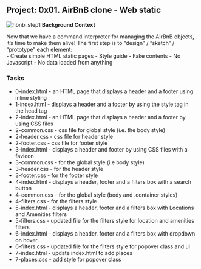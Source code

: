 
## Project: 0x01. AirBnB clone - Web static
![hbnb_step1](https://user-images.githubusercontent.com/111014832/219917373-6e16fe40-81f0-44f0-b87a-9080c132a037.png)
**Background Context**

Now that we have a command interpreter for managing the AirBnB objects,  
it’s time to make them alive! The first step is to “design” / “sketch” / “prototype” each element:  
	- Create simple HTML static pages
	- Style guide
	- Fake contents
	- No Javascript
	- No data loaded from anything
### Tasks
- 0-index.html - an HTML page that displays a header and a footer using inline styling
- 1-index.html - displays a header and a footer by using the style tag in the head tag
- 2-index.html - an HTML page that displays a header and a footer by using CSS files
- 2-common.css - css file for global style (i.e. the body style)
- 2-header.css - css file for header style 
- 2-footer.css - css file for footer style
- 3-index.html - displays a header and footer by using CSS files with a favicon
- 3-common.css - for the global style (i.e body style)
- 3-header.css - for the header style
- 3-footer.css - for the footer style
- 4-index.html - displays a header, footer and a filters box with a search button
- 4-common.css - for the global style (body and .container styles)
- 4-filters.css - for the filters style
- 5-index.html - displays a header, footer and a filters box with Locations and Amenities filters
- 5-filters.css - updated file for the filters style for location and amenities filters
- 6-index.html - displays a header, footer and a filters box with dropdown on hover
- 6-filters.css - updated file for the filters style for popover class and ul 
- 7-index.html - update index.html to add places
- 7-places.css - add style for popover class
